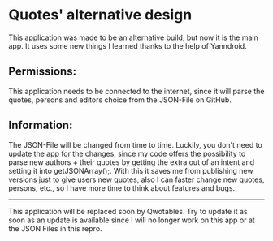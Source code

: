 # Quotes' alternative design

This application was made to be an alternative build, but now it is the main app.
It uses some new things I learned thanks to the help of Yanndroid.

Permissions:
-------------------------------------------------------------------------------------------------------------------------------------------------------------------------


This application needs to be connected to the internet, since it will parse the quotes, persons and editors choice from the JSON-File on GitHub.



Information:
-------------------------------------------------------------------------------------------------------------------------------------------------------------------------



The JSON-File will be changed from time to time. Luckily, you don't need to update the app for the changes, since my code offers the possibility to parse new authors + their quotes by getting the extra out of an intent and setting it into getJSONArray();.
With this it saves me from publishing new versions just to give users new quotes, also I can faster change new quotes, persons, etc., so I have more time to think about features and bugs.

----------------------------------------------------------------------------------------------------------------------------------------------------------------

This application will be replaced soon by Qwotables. Try to update it as soon as an update is available since I will no longer work on this app or at the JSON Files in this repro.
